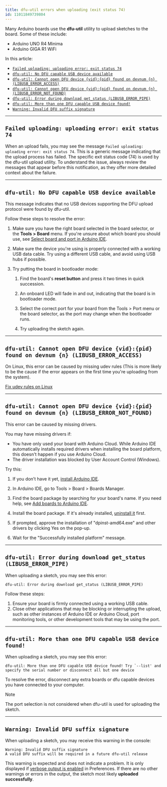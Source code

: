 ```yaml
---
title: dfu-util errors when uploading (exit status 74)
id: 11011849739804
---
```


Many Arduino boards use the **dfu-util** utility to upload sketches to the board. Some of these include:

* Arduino UNO R4 Minima
* Arduino GIGA R1 WiFi

In this article:

* [`Failed uploading: uploading error: exit status 74`](#exit-status-74)
* [`dfu-util: No DFU capable USB device available`](#no-dfu-capable-usb-device-available)
* [`dfu-util: Cannot open DFU device {vid}:{pid} found on devnum {n} (LIBUSB_ERROR_ACCESS)`](#libusb-error-access)
* [`dfu-util: Cannot open DFU device {vid}:{pid} found on devnum {n} (LIBUSB_ERROR_NOT_FOUND)`](#dfu-util-cannot-open-dfu-device-{vid}{pid}-found-on-devnum-{n}-libusberrornotfound)
* [`dfu-util: Error during download get_status (LIBUSB_ERROR_PIPE)`](dfu-util-error-during-download-getstatus-libusberrorpipe)
* [`dfu-util: More than one DFU capable USB device found!`](#more-than-one-dfu-capable-usb-device)
* [`Warning: Invalid DFU suffix signature`](#invalid-dfu-suffix-signature)

---

<a id="exit-status-74"></a>

## `Failed uploading: uploading error: exit status 74`

When an upload fails, you may see the message `Failed uploading: uploading error: exit status 74`. This is a generic message indicating that the upload process has failed. The specific exit status code (74) is used by the dfu-util upload utility. To understand the issue, always review the messages that appear before this notification, as they offer more detailed context about the failure.

---

<a id="no-dfu-capable-usb-device-available"></a>

## `dfu-util: No DFU capable USB device available`

This message indicates that no USB devices supporting the DFU upload protocol were found by dfu-util.

Follow these steps to resolve the error:

1. Make sure you have the right board selected in the board selector, or the **Tools > Board** menu. If you're unsure about which board you should use, see [Select board and port in Arduino IDE](https://support.arduino.cc/hc/en-us/articles/4406856349970-Select-board-and-port-in-Arduino-IDE).

2. Make sure the device you're using is properly connected with a working USB data cable. Try using a different USB cable, and avoid using USB hubs if possible.

3. Try putting the board in bootloader mode:

   1. Find the board's **reset button** and press it two times in quick succession.

   2. An onboard LED will fade in and out, indicating that the board is in bootloader mode.

   3. Select the correct port for your board from the Tools > Port menu or the board selector, as the port may change when the bootloader runs.

   4. Try uploading the sketch again.

---

<a id="libusb-error-access"></a>

## `dfu-util: Cannot open DFU device {vid}:{pid} found on devnum {n} (LIBUSB_ERROR_ACCESS)`

On Linux, this error can be caused by missing udev rules (This is more likely to be the cause if the error appears on the first time you're uploading from the system).

<a class="link-chevron-right" href="https://support.arduino.cc/hc/en-us/articles/9005041052444-Fix-udev-rules-on-Linux">Fix udev rules on Linux</a>

---

<a id="dfu-util-cannot-open-dfu-device-{vid}{pid}-found-on-devnum-{n}-libusberrornotfound"></a>

## `dfu-util: Cannot open DFU device {vid}:{pid} found on devnum {n} (LIBUSB_ERROR_NOT_FOUND)`

This error can be caused by missing drivers.

You may have missing drivers if:

* You have only used your board with Arduino Cloud. While Arduino IDE automatically installs required drivers when installing the board platform, this doesn't happen if you use Arduino Cloud.
* The driver installation was blocked by User Account Control (Windows).

Try this:

1. If you don’t have it yet, [install Arduino IDE](https://support.arduino.cc/hc/en-us/articles/360019833020-Download-and-install-Arduino-IDE).

2. In Arduino IDE, go to Tools > Board > Boards Manager.

3. Find the board package by searching for your board's name. If you need help, see [
Add boards to Arduino IDE](https://support.arduino.cc/hc/en-us/articles/360016119519-Add-boards-to-Arduino-IDE).

4. Install the board package. If it's already installed, [uninstall it](https://support.arduino.cc/hc/en-us/articles/4407225360018-Uninstall-boards-from-Arduino-IDE) first.

5. If prompted, approve the installation of "dpinst-amd64.exe" and other drivers by clicking Yes on the pop-up.

6. Wait for the "Successfully installed platform" message.

<!-- https://forum.arduino.cc/t/error-no-dfu-capable-usb-device-available/1321727/3 -->

---

<a id="dfu-util-error-during-download-getstatus-libusberrorpipe"></a>

## `dfu-util: Error during download get_status (LIBUSB_ERROR_PIPE)`

When uploading a sketch, you may see this error:

```
dfu-util: Error during download get_status (LIBUSB_ERROR_PIPE)
```

Follow these steps:

1. Ensure your board is firmly connected using a working USB cable.
2. Close other applications that may be blocking or interrupting the upload, such as other instances of Arduino IDE or Arduino Cloud, port monitoring tools, or other development tools that may be using the port.

---

<a id="more-than-one-dfu-capable-usb-device"></a>

## `dfu-util: More than one DFU capable USB device found!`

When uploading a sketch, you may see this error:

```
dfu-util: More than one DFU capable USB device found! Try `--list' and specify the serial number or disconnect all but one device
```

To resolve the error, disconnect any extra boards or dfu capable devices you have connected to your computer.

> [!NOTE]
> The port selection is not considered when dfu-util is used for uploading the sketch.

---

<a id="invalid-dfu-suffix-signature"></a>

## `Warning: Invalid DFU suffix signature`

When uploading a sketch, you may receive this warning in the console:

```
Warning: Invalid DFU suffix signature
A valid DFU suffix will be required in a future dfu-util release
```

This warning is expected and does not indicate a problem. It is only displayed if [verbose output is enabled](https://support.arduino.cc/hc/en-us/articles/4407705216274) in Preferences. If there are no other warnings or errors in the output, the sketch most likely **uploaded successfully**.

<!-- markdownlint-disable-file HC001 -->
